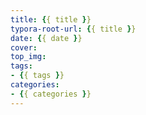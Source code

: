 ```yaml
---
title: {{ title }}
typora-root-url: {{ title }}
date: {{ date }}
cover: 
top_img: 
tags: 
- {{ tags }}
categories: 
- {{ categories }}
---
```

